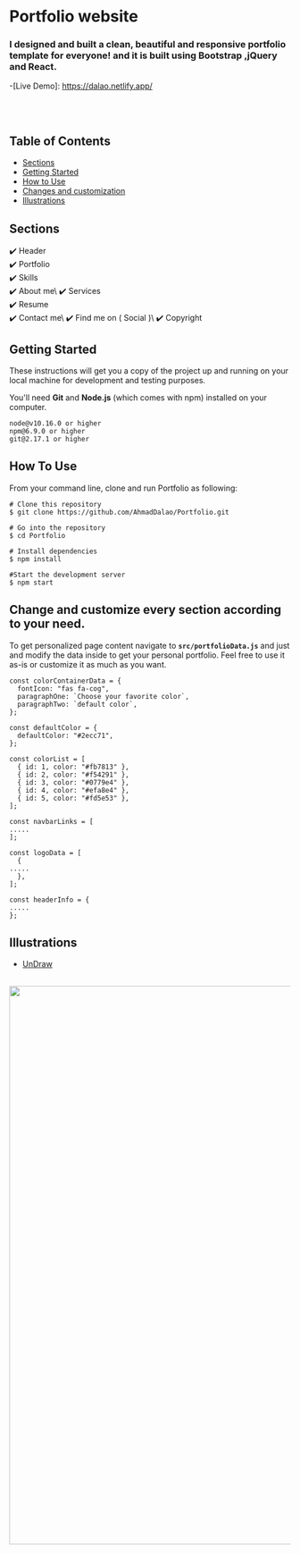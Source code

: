 # Portfolio website

### I designed and built a clean, beautiful and responsive portfolio template for everyone! and it is built using Bootstrap ,jQuery and React.


-[Live Demo]: https://dalao.netlify.app/

<br>
<br>

## Table of Contents
- [Sections](#sections)
- [Getting Started](#getting-started)
- [How to Use](#how-to-use)
- [Changes and customization](#change-and-customize-every-section-according-to-your-need)
- [Illustrations](#illustrations)

## Sections

 ✔️ Header\
 ✔️ Portfolio\
 ✔️ Skills\
 ✔️ About me\ 
 ✔️ Services\
 ✔️ Resume\
 ✔️ Contact me\ 
 ✔️ Find me on ( Social )\ 
 ✔️ Copyright


## Getting Started

These instructions will get you a copy of the project up and running on your local machine for development and testing purposes.

You'll need **Git** and **Node.js** (which comes with npm) installed on your computer.

```
node@v10.16.0 or higher
npm@6.9.0 or higher
git@2.17.1 or higher
```

## How To Use

From your command line, clone and run Portfolio as following:

```
# Clone this repository
$ git clone https://github.com/AhmadDalao/Portfolio.git

# Go into the repository
$ cd Portfolio

# Install dependencies
$ npm install

#Start the development server
$ npm start
```


## Change and customize every section according to your need.

To get personalized page content navigate to  **`src/portfolioData.js`** and just and modify the data inside to get your personal portfolio. Feel free to use it as-is or customize it as much as you want.

```
const colorContainerData = {
  fontIcon: "fas fa-cog",
  paragraphOne: `Choose your favorite color`,
  paragraphTwo: `default color`,
};

const defaultColor = {
  defaultColor: "#2ecc71",
};

const colorList = [
  { id: 1, color: "#fb7813" },
  { id: 2, color: "#f54291" },
  { id: 3, color: "#0779e4" },
  { id: 4, color: "#efa8e4" },
  { id: 5, color: "#fd5e53" },
];

const navbarLinks = [
.....
];

const logoData = [
  {
.....
  },
];

const headerInfo = {
.....
};

```


## Illustrations
- [UnDraw](https://undraw.co/illustrations)



<br>
    <img src="https://raw.githubusercontent.com/AhmadDalao/Portfolio/master/src/images/page.jpg"  width="1000"/>
<br>



